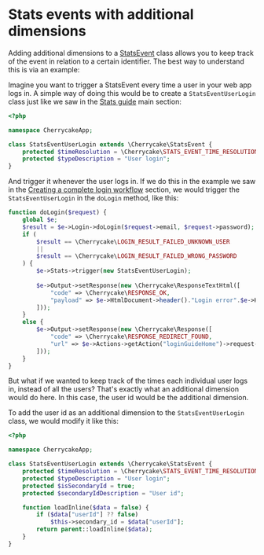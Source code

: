 # Stats events with additional dimensions

Adding additional dimensions to a [StatsEvent](../../reference/core-classes/statsevent/) class allows you to keep track of the event in relation to a certain identifier. The best way to understand this is via an example:

Imagine you want to trigger a StatsEvent every time a user in your web app logs in. A simple way of doing this would be to create a `StatsEventUserLogin` class just like we saw in the [Stats guide](./) main section:

```php
<?php

namespace CherrycakeApp;

class StatsEventUserLogin extends \Cherrycake\StatsEvent {
	protected $timeResolution = \Cherrycake\STATS_EVENT_TIME_RESOLUTION_DAY;
	protected $typeDescription = "User login";
}
```

And trigger it whenever the user logs in. If we do this in the example we saw in the [Creating a complete login workflow](../login-guide/creating-a-complete-login-workflow.md) section, we would trigger the `StatsEventUserLogin` in the `doLogin` method, like this:

```php
function doLogin($request) {
    global $e;
    $result = $e->Login->doLogin($request->email, $request->password);
    if (
        $result == \Cherrycake\LOGIN_RESULT_FAILED_UNKNOWN_USER
        ||
        $result == \Cherrycake\LOGIN_RESULT_FAILED_WRONG_PASSWORD
    ) {
        $e->Stats->trigger(new StatsEventUserLogin);
    
        $e->Output->setResponse(new \Cherrycake\ResponseTextHtml([
            "code" => \Cherrycake\RESPONSE_OK,
            "payload" => $e->HtmlDocument->header()."Login error".$e->HtmlDocument->footer()
        ]));
    }
    else {
        $e->Output->setResponse(new \Cherrycake\Response([
            "code" => \Cherrycake\RESPONSE_REDIRECT_FOUND,
            "url" => $e->Actions->getAction("loginGuideHome")->request->buildUrl()
        ]));
    }
}
```

But what if we wanted to keep track of the times each individual user logs in, instead of all the users? That's exactly what an additional dimension would do here. In this case, the user id would be the additional dimension.

To add the user id as an additional dimension to the `StatsEventUserLogin` class, we would modify it like this:

```php
<?php

namespace CherrycakeApp;

class StatsEventUserLogin extends \Cherrycake\StatsEvent {
	protected $timeResolution = \Cherrycake\STATS_EVENT_TIME_RESOLUTION_DAY;
    protected $typeDescription = "User login";
    protected $isSecondaryId = true;
    protected $secondaryIdDescription = "User id";

    function loadInline($data = false) {
		if ($data["userId"] ?? false)
			$this->secondary_id = $data["userId"];		
		return parent::loadInline($data);
	}
}
```

